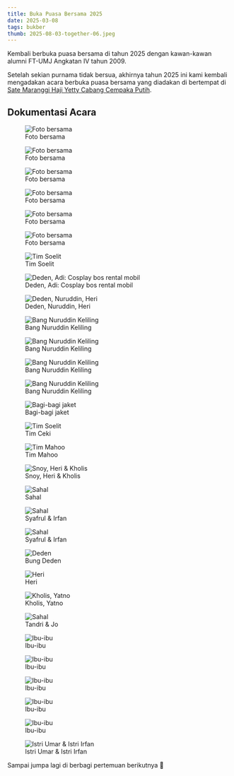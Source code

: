 ```yaml
---
title: Buka Puasa Bersama 2025
date: 2025-03-08
tags: bukber
thumb: 2025-08-03-together-06.jpeg
---
```


Kembali berbuka puasa bersama di tahun 2025 dengan kawan-kawan alumni FT-UMJ Angkatan IV tahun 2009.

Setelah sekian purnama tidak bersua, akhirnya tahun 2025 ini kami kembali mengadakan acara berbuka puasa bersama yang diadakan di bertempat di [Sate Maranggi Haji Yetty Cabang Cempaka Putih](https://maps.app.goo.gl/WB5FMcaemAGkoMdz8).

## Dokumentasi Acara

<div class="grid gap-4 grid-cols-1 md:grid-cols-2 lg:grid-cols-3">
   <figure>
      <img class="lazy content-img" src="/story/assets/img/placeholder.png" data-src="/story/assets/img/2025-08-03-together-01.jpeg" alt="Foto bersama" />
      <figcaption>Foto bersama</figcaption>
   </figure>
   <figure>
      <img class="lazy content-img" src="/story/assets/img/placeholder.png" data-src="/story/assets/img/2025-08-03-together-02.jpeg" alt="Foto bersama" />
      <figcaption>Foto bersama</figcaption>
   </figure>
   <figure>
      <img class="lazy content-img" src="/story/assets/img/placeholder.png" data-src="/story/assets/img/2025-08-03-together-03.jpeg" alt="Foto bersama" />
      <figcaption>Foto bersama</figcaption>
   </figure>
   <figure>
      <img class="lazy content-img" src="/story/assets/img/placeholder.png" data-src="/story/assets/img/2025-08-03-together-04.jpeg" alt="Foto bersama" />
      <figcaption>Foto bersama</figcaption>
   </figure>
   <figure>
      <img class="lazy content-img" src="/story/assets/img/placeholder.png" data-src="/story/assets/img/2025-08-03-together-05.jpeg" alt="Foto bersama" />
      <figcaption>Foto bersama</figcaption>
   </figure>
   <figure>
      <img class="lazy content-img" src="/story/assets/img/placeholder.png" data-src="/story/assets/img/2025-08-03-together-06.jpeg" alt="Foto bersama" />
      <figcaption>Foto bersama</figcaption>
   </figure>
   <figure>
      <img class="lazy content-img" src="/story/assets/img/placeholder.png" data-src="/story/assets/img/2025-08-03-tim-soelit.jpeg" alt="Tim Soelit" />
      <figcaption>Tim Soelit</figcaption>
   </figure>
   <figure>
      <img class="lazy content-img" src="/story/assets/img/placeholder.png" data-src="/story/assets/img/2025-08-03-deden-adi.jpeg" alt="Deden, Adi: Cosplay bos rental mobil" />
      <figcaption>Deden, Adi: Cosplay bos rental mobil</figcaption>
   </figure>
   <figure>
      <img class="lazy content-img" src="/story/assets/img/placeholder.png" data-src="/story/assets/img/2025-08-03-deden-nuruddin-heri.jpeg" alt="Deden, Nuruddin, Heri" />
      <figcaption>Deden, Nuruddin, Heri</figcaption>
   </figure>
   <figure>
      <img class="lazy content-img" src="/story/assets/img/placeholder.png" data-src="/story/assets/img/2025-08-03-nuruddin-01.jpeg" alt="Bang Nuruddin Keliling" />
      <figcaption>Bang Nuruddin Keliling</figcaption>
   </figure>
   <figure>
      <img class="lazy content-img" src="/story/assets/img/placeholder.png" data-src="/story/assets/img/2025-08-03-nuruddin-02.jpeg" alt="Bang Nuruddin Keliling" />
      <figcaption>Bang Nuruddin Keliling</figcaption>
   </figure>
   <figure>
      <img class="lazy content-img" src="/story/assets/img/placeholder.png" data-src="/story/assets/img/2025-08-03-nuruddin-03.jpeg" alt="Bang Nuruddin Keliling" />
      <figcaption>Bang Nuruddin Keliling</figcaption>
   </figure>
   <figure>
      <img class="lazy content-img" src="/story/assets/img/placeholder.png" data-src="/story/assets/img/2025-08-03-nuruddin-04.jpeg" alt="Bang Nuruddin Keliling" />
      <figcaption>Bang Nuruddin Keliling</figcaption>
   </figure>
   <figure>
      <img class="lazy content-img" src="/story/assets/img/placeholder.png" data-src="/story/assets/img/2025-08-03-bagi-jaket.jpeg" alt="Bagi-bagi jaket" />
      <figcaption>Bagi-bagi jaket</figcaption>
   </figure>
   <figure>
      <img class="lazy content-img" src="/story/assets/img/placeholder.png" data-src="/story/assets/img/2025-08-03-tim-ceki.jpeg" alt="Tim Soelit" />
      <figcaption>Tim Ceki</figcaption>
   </figure>
   <figure>
      <img class="lazy content-img" src="/story/assets/img/placeholder.png" data-src="/story/assets/img/2025-08-03-tim-mahoo.jpeg" alt="Tim Mahoo" />
      <figcaption>Tim Mahoo</figcaption>
   </figure>
   <figure>
      <img class="lazy content-img" src="/story/assets/img/placeholder.png" data-src="/story/assets/img/2025-08-03-snoy-heri-kholis.jpeg" alt="Snoy, Heri & Kholis" />
      <figcaption>Snoy, Heri & Kholis</figcaption>
   </figure>
   <figure>
      <img class="lazy content-img" src="/story/assets/img/placeholder.png" data-src="/story/assets/img/2025-08-03-sahal.jpeg" alt="Sahal" />
      <figcaption>Sahal</figcaption>
   </figure>
   <figure>
      <img class="lazy content-img" src="/story/assets/img/placeholder.png" data-src="/story/assets/img/2025-08-03-syafrul-irfan-01.jpeg" alt="Sahal" />
      <figcaption>Syafrul & Irfan</figcaption>
   </figure>
   <figure>
      <img class="lazy content-img" src="/story/assets/img/placeholder.png" data-src="/story/assets/img/2025-08-03-syafrul-irfan-02.jpeg" alt="Sahal" />
      <figcaption>Syafrul & Irfan</figcaption>
   </figure>
   <figure>
      <img class="lazy content-img" src="/story/assets/img/placeholder.png" data-src="/story/assets/img/2025-08-03-deden.jpeg" alt="Deden" />
      <figcaption>Bung Deden</figcaption>
   </figure>
   <figure>
      <img class="lazy content-img" src="/story/assets/img/placeholder.png" data-src="/story/assets/img/2025-08-03-heri.jpeg" alt="Heri" />
      <figcaption>Heri</figcaption>
   </figure>
   <figure>
      <img class="lazy content-img" src="/story/assets/img/placeholder.png" data-src="/story/assets/img/2025-08-03-kholis-snoy.jpeg" alt="Kholis, Yatno" />
      <figcaption>Kholis, Yatno</figcaption>
   </figure>
   <figure>
      <img class="lazy content-img" src="/story/assets/img/placeholder.png" data-src="/story/assets/img/2025-08-03-tandri-johan.jpeg" alt="Sahal" />
      <figcaption>Tandri & Jo</figcaption>
   </figure>
   <figure>
      <img class="lazy content-img" src="/story/assets/img/placeholder.png" data-src="/story/assets/img/2025-08-03-ibu-ibu-01.jpeg" alt="Ibu-ibu" />
      <figcaption>Ibu-ibu</figcaption>
   </figure>
   <figure>
      <img class="lazy content-img" src="/story/assets/img/placeholder.png" data-src="/story/assets/img/2025-08-03-ibu-ibu-03.jpeg" alt="Ibu-ibu" />
      <figcaption>Ibu-ibu</figcaption>
   </figure>
   <figure>
      <img class="lazy content-img" src="/story/assets/img/placeholder.png" data-src="/story/assets/img/2025-08-03-ibu-ibu-04.jpeg" alt="Ibu-ibu" />
      <figcaption>Ibu-ibu</figcaption>
   </figure>
   <figure>
      <img class="lazy content-img" src="/story/assets/img/placeholder.png" data-src="/story/assets/img/2025-08-03-ibu-ibu-05.jpeg" alt="Ibu-ibu" />
      <figcaption>Ibu-ibu</figcaption>
   </figure>
   <figure>
      <img class="lazy content-img" src="/story/assets/img/placeholder.png" data-src="/story/assets/img/2025-08-03-ibu-ibu-02.jpeg" alt="Ibu-ibu" />
      <figcaption>Ibu-ibu</figcaption>
   </figure>
   <figure>
      <img class="lazy content-img" src="/story/assets/img/placeholder.png" data-src="/story/assets/img/2025-08-03-istri-umar-istri-irfan.jpeg" alt="Istri Umar & Istri Irfan" />
      <figcaption>Istri Umar & Istri Irfan</figcaption>
   </figure>
</div>

Sampai jumpa lagi di berbagi pertemuan berikutnya 👋